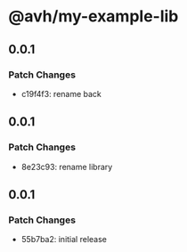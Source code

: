 # @avh/my-example-lib

## 0.0.1

### Patch Changes

- c19f4f3: rename back

## 0.0.1

### Patch Changes

- 8e23c93: rename library

## 0.0.1

### Patch Changes

- 55b7ba2: initial release
